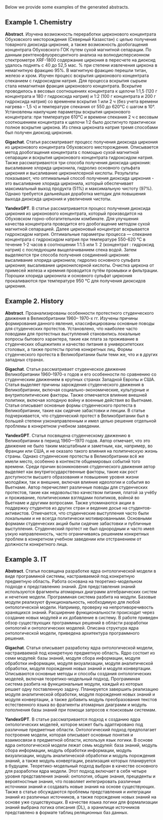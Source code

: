 Below we provide some examples of the generated abstracts.

## Example 1. Chemistry

**Abstract**. Изучена возможность переработки цирконового концентрата Обуховского месторождения (Северный Казахстан) с целью получения товарного диоксида циркония, а также возможность дообогащения концентрата Обуховского ГОК путем сухой магнитной сепарации. По данным рентгенофлуоресцентного анализа на волнодисперсионном спектрометре XRF-1800 содержание циркония в пересчете на диоксид удалось поднять с 40 до 52,5 мас. \% при степени извлечения циркона в немагнитную фракцию 95\%. В магнитную фракцию перешли титан, железо и хром. Изучен процесс вскрытия цирконового концентрата спеканием с гидроксидом натрия. Для процесса вскрытия сырьем стала немагнитная фракция цирконового концентрата. Вскрытие проводилось в весовых соотношениях концентрата к щелочи 1:1,5 (120 г концентрата и 180 г гидроксида натрия) и 1:2 (100 г концентрата и 200 г гидроксида натрия) со временем вскрытия 1 или 2 ч (без учета времени нагрева – 1,5 ч) и температуре спекания от 550 до 620°C с шагом в 10°. Установлены наилучшие параметры вскрытия цирконового концентрата: при температуре 610°C и времени спекания 2 ч с весовым соотношением концентрата к щелочи 1:2 было достигнуто практически полное вскрытие циркона. Из спека цирконата натрия тремя способами был получен
диоксид циркония.

**Gigachat**. Статья рассматривает процесс получения диоксида циркония из цирконового концентрата Обуховского месторождения. Описывается метод дообогащения концентрата с помощью сухой магнитной сепарации и вскрытия цирконового концентрата гидроксидом натрия. Также рассматриваются три способа получения диоксида циркония: высаливание хлорида цирконила, гидролиз основного сульфата циркония и высаливание цирконилсерной кислоты. Результаты показывают, что оптимальный способ получения диоксида циркония - это высаливание хлорида цирконила, который обеспечивает максимальный выход продукта (51\%) и максимальную чистоту (97\%). Однако требуется дальнейшая доработка методик для повышения выхода диоксида циркония и увеличения чистоты.

**YandexGPT**. В статье рассматривается процесс получения диоксида циркония из цирконового концентрата, который производится на Обуховском горно-обогатительном комбинате.  Для улучшения качества концентрата проводится его дообогащение методом сухой магнитной сепарацией.  Далее цирконовый концентрат вскрывается гидроксидом натрия. Оптимальные параметры процесса — спекание концентрата с гидроксидом натрия при температуре 550-620 °C в течение 1-2 часов в соотношении 1:1.5 или 1: 2 (концентрат : гидроксид натрия) с последующим выщелачиванием спека водой.  Затем выделяются три способа получения соединений циркония: высаливание хлорида цирконила; гидролиз основного  сульфата циркония; высаливание  цирконилсерной  кислоты.  Очистка циркона от примесей железа и кремния проводится путём промывки и фильтрации.  Порошки хлорида цирконила и основного сульфат циркония прокаливаются при температуре 950 °С для получения диоксидов циркония.

## Example 2. History

**Abstract**. Проанализированы особенности протестного студенческого движения в Великобритании 1960–
1970-х гг. Изучены причины формирования данного явления, классифицированы основные поводы для студенческих протестов. Установлено, что наиболее часто поводами для протестных выступлений становились локальные
вопросы бытового характера, такие как плата за проживание в студенческих общежитиях и качество питания
в университетских столовых, а также протесты против конкретных лиц. Формы студенческого протеста в Великобритании были теми же, что и в других западных странах.

**Gigachat**. Статья рассматривает студенческое движение Великобритании 1960–1970-х годов и его особенности по сравнению со студенческим движением в крупных странах Западной Европы и США. Статья выделяет причины зарождения студенческого движения в Великобритании, включая социально-экономические, культурные и внутриполитические факторы. Также отмечается влияние внешней политики, включая холодную войну и военные действия во Вьетнаме. Статья описывает основные формы студенческого протеста в Великобритании, такие как сидячие забастовки и лекции. В статье подчеркивается, что студенческий протест в Великобритании был в большей степени узконаправленным и имел целью решение отдельной проблемы в конкретном учебном заведении.

**YandexGPT**. Статья посвящена студенческому движению в Великобритании в период 1960—1970 годов. Автор отмечает, что это движение не было таким масштабным и заметным, как, например, во Франции или США, и не оказало такого влияния на политическую жизнь страны. Однако студенческие протесты в Великобритании всё же имели место, особенно в контексте общемировых событий того времени.  Среди причин возникновения студенческого движения автор выделяет как внутригосударственные факторы, такие как рост доступности высшего образования и повышение уровня жизни молодёжи, так и внешние, включая влияние идеологии и события во Вьетнаме.  Автор перечисляет различные поводы для студенческих протестов, такие как недовольство качеством питания, платой за учёбу и проживание, политическими взглядами политиков, войной во Вьетнаме и другими вопросами. Также упоминаются акции в поддержку студентов из других стран и ведение досье на студентов-активистов. Отмечается, что студенческие выступления часто были локальными и не всегда политически мотивированными.  Основными формами студенческих акций были сидячие забастовки и публичные выступления. Студенческий протест не был однородным и часто имел узкую направленность, часто ограничиваясь решением конкретных проблем в конкретном учебном заведении или отстранением от должности конкретного лица.

## Example 3. IT

**Abstract**. Статья посвящена разработке ядра онтологической модели в виде программной системы, настраиваемой под
конкретную предметную область. Работа основана на теоретико-модельном подходе к представлению знаний.
Для представления знаний используются фрагменты атомарных диаграмм алгебраических систем и нечеткие
модели. Программная система разбита на модули. Базовые модули реализуют функциональность, необходимую для любой онтологической модели. Например, проверку на непротиворечивость хранящихся знаний.
Расширение функциональности происходит через создание новых модулей и их добавление в систему. В работе приведен обзор существующих программных решений в области разработки онтологий и онтологических моделей. Описана структура ядра онтологической модели, приведена архитектура программного решения.

**Gigachat**. Статья описывает разработку ядра онтологической модели, настраиваемой под конкретную предметную область. Ядро состоит из семи модулей: базы знаний, модуля сбора информации, модуля обработки информации, модуля визуализации, модуля аналитической обработки, модуля порождения новых знаний и модуля конвертации. Описываются основные методы и способы создания онтологических моделей, включая теоретико-модельный подход. Программная система разбита на функциональные модули, каждый из которых решает одну поставленную задачу. Планируется завершить реализацию модуля аналитической обработки, модуля порождения новых знаний и модуля конвертации, а также добавить модуль преобразования текстов естественного языка во фрагменты атомарных диаграмм и модуль пополнения базы знаний при помощи запросов к поисковым системам.

**YandexGPT**. В статье рассматривается подход к созданию ядра онтологических моделей, которое может быть адаптировано под различные предметные области. Онтологический подход предполагает построение модели, которая описывает основные понятия и взаимосвязи в предметной области, используя язык логики.  В основе ядра онтологической модели лежат семь модулей: база знаний, модуль сбора информации, модуль обработки информации, модуль визуализации, модуль аналитической обработки и модуль порождения знаний, а также модуль конвертации, реализация которых планируется в будущем.  Теоретико-модельный подход выбран в качестве основного для разработки ядра модели. Этот подход включает в себя четыре уровня представления знаний: онтология, общие знания, прецеденты и вероятностные знания, что позволяет интегрировать различные источники знаний и создавать новые знания на основе существующих.  Также в статье обсуждаются проблемы представления и интеграции знаний из различных источников, а также порождение новых знаний на основе уже существующих. В качестве языка логики для формализации знаний выбрана логика описания (DL), а хранилище источников представлено в формате таблиц реляционных баз данных.

